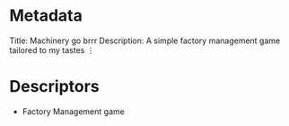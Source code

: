 # Metadata
Title: Machinery go brrr
Description: A simple factory management game tailored to my tastes
$\vdots$
# Descriptors
- Factory Management game